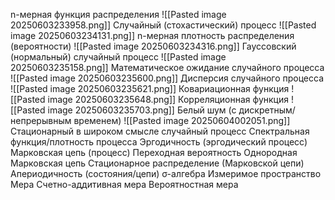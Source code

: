 
n-мерная функция распределения
![[Pasted image 20250603233958.png]]
Случайный (стохастический) процесс
![[Pasted image 20250603234131.png]]
n-мерная плотность распределения (вероятности)
![[Pasted image 20250603234316.png]]
Гауссовский (нормальный) случайный процесс
![[Pasted image 20250603235158.png]]
Математическое ожидание случайного процесса
![[Pasted image 20250603235600.png]]
Дисперсия случайного процесса
![[Pasted image 20250603235621.png]]
Ковариационная функция
![[Pasted image 20250603235648.png]]
Корреляционная функция
![[Pasted image 20250603235703.png]]
Белый шум (с дискретным/непрерывным временем)
![[Pasted image 20250604002051.png]]
Стационарный в широком смысле случайный процесс
Спектральная функция/плотность процесса
Эргодичность (эргодический процесс)
Марковская цепь (процесс)
Переходная вероятность
Однородная Марковская цепь
Стационарное распределение (Марковской цепи)
Апериодичность (состояния/цепи)
σ-алгебра 
Измеримое пространство 
Мера 
Счетно-аддитивная мера
Вероятностная мера